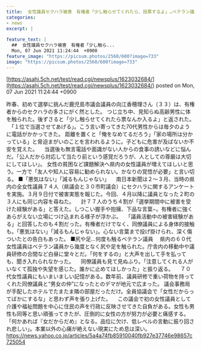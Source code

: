 ```yaml
---
title:  女性議員セクハラ被害　有権者「少し触らせてくれたら、投票するよ」…ベテラン議員の爺にも何度も尻触られ　周囲見て見ぬ振り  
categories:
- news
excerpt: |
  
feature_text: |
  ##  女性議員セクハラ被害　有権者「少し触ら...
  Mon, 07 Jun 2021 11:24:44  +0900
feature_image: "https://picsum.photos/2560/600?image=733"
image: "https://picsum.photos/2560/600?image=733"
---
```


[https://asahi.5ch.net/test/read.cgi/newsplus/1623032684/](https://asahi.5ch.net/test/read.cgi/newsplus/1623032684/)
posted on Mon, 07 Jun 2021 11:24:44  +0900

<!--more-->

昨春、初めて選挙に挑んだ鹿児島市議会議員の向江香穂理さん（３３）は、有権者からのセクハラの多さにがく然とした。 つじ立ち中、見知らぬ高齢男性に体を触られた。後ずさると「少し触らせてくれたら票なんか入るよ」と返された。 　「１位で当選させてあげる」。こう言い寄ってきた70代男性からは毎夕のように電話がかかってきた。 距離を置くと「俺をなめてるだろう」「家の場所は分かっている」と脅迫まがいのことを言われるように。子どもに危害が及ばないか不安を覚えた。 　当選後も無言電話や面識がない人からの食事の誘いなどに悩んだ。「公人だから対応して当たり前という感覚だろうが、人としての尊厳は大切にしてほしい」。 女性の貧困など課題解決へ県内の女性議員が増えてほしいと思う。一方で「友人や知人に容易に勧められない。かなりの覚悟が必要」と言い切る。 ■「悪気はない」「減るもんじゃない」 　南日本新聞は２〜３月、当時の県内の全女性議員７４人（県議会と３０市町議会）にセクハラに関するアンケートを実施。３月９日付で被害実態を報じた。今回、４月以降に議員となった２町の３人にも同じ内容を尋ねた。 　計７７人のうち４割が「選挙期間中に被害を受けた経験がある」と答えた。しつこい握手や抱擁、下品な言葉−。有権者に強くあらがえない立場につけ込まれる様子が浮かぶ。 　「議員活動中の被害経験がある」と回答したのも４割だった。有権者だけでなく、同僚議員による身体的接触も。「悪気はない」「減るもんじゃない」。心ない言葉まで投げ掛けられ、深く傷ついたとの告白もあった。 ■尻や足…何度も触るベテラン議員 　県内の６０代女性議員はベテラン議員から幾度となく尻や足を触られた。庁舎内の移動中や議員研修の合間など白昼に堂々とだ。「何をするの」と大声を出して手を払っても、聞き入れられなかった。 　同僚議員も見て見ぬふり。「注意してくれる人がいなくて孤独や失望を感じた。誰かに止めてほしかった」と振り返る。 　７０代女性議員にもいまいましい記憶がある。数年前、議員研修で重い荷物を持ってくれた同僚議員と“男女の仲”になったとのデマが地元で広まった。 議会事務局が手配したホテルでたまたま隣の部屋だっただけ。全員協議会で「女性だからってばかにするな」と思わず声を張り上げた。 　この議会で初の女性議員として介護や福祉問題を中心に住民の声を行政に反映させてきた自負がある。女性も男性も同等と思い頑張ってきたが、圧倒的に女性の方が努力が必要と痛感する。 「何かあれば『女だからだめ』となる。品位に欠け、低レベルの言動に振り回され悲しい」。本業以外の心痛が絶えない現実にため息は深い。 https://news.yahoo.co.jp/articles/5a4a74fb85910040fb927e37746e98657c725054
